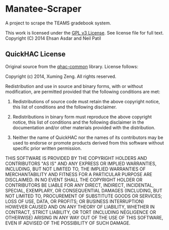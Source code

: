 Manatee-Scraper
=============

A project to scrape the TEAMS gradebook system.

This work is licensed under the [GPL v3 License](http://choosealicense.com/licenses/gpl-v3/). See license file for full text.   
Copyright (C) 2014 Ehsan Asdar and Neil Patil

## QuickHAC License

Original source from the [qhac-common](https://github.com/quickhac/qhac-common) library. License follows:

Copyright (c) 2014, Xuming Zeng.
All rights reserved.


Redistribution and use in source and binary forms, with or without modification, are permitted provided that the following conditions are met:

1. Redistributions of source code must retain the above copyright notice, this list of conditions and the following disclaimer.

2. Redistributions in binary form must reproduce the above copyright notice, this list of conditions and the following disclaimer in the documentation and/or other materials provided with the distribution.

3. Neither the name of QuickHAC nor the names of its contributors may be used to endorse or promote products derived from this software without specific prior written permission.

THIS SOFTWARE IS PROVIDED BY THE COPYRIGHT HOLDERS AND CONTRIBUTORS "AS IS" AND ANY EXPRESS OR IMPLIED WARRANTIES, INCLUDING, BUT NOT LIMITED TO, THE IMPLIED WARRANTIES OF MERCHANTABILITY AND FITNESS FOR A PARTICULAR PURPOSE ARE DISCLAIMED. IN NO EVENT SHALL THE COPYRIGHT HOLDER OR CONTRIBUTORS BE LIABLE FOR ANY DIRECT, INDIRECT, INCIDENTAL, SPECIAL, EXEMPLARY, OR CONSEQUENTIAL DAMAGES (INCLUDING, BUT NOT LIMITED TO, PROCUREMENT OF SUBSTITUTE GOODS OR SERVICES; LOSS OF USE, DATA, OR PROFITS; OR BUSINESS INTERRUPTION) HOWEVER CAUSED AND ON ANY THEORY OF LIABILITY, WHETHER IN CONTRACT, STRICT LIABILITY, OR TORT (INCLUDING NEGLIGENCE OR OTHERWISE) ARISING IN ANY WAY OUT OF THE USE OF THIS SOFTWARE, EVEN IF ADVISED OF THE POSSIBILITY OF SUCH DAMAGE.
